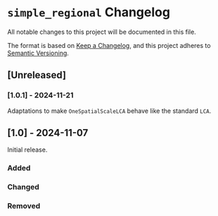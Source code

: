 # `simple_regional` Changelog

All notable changes to this project will be documented in this file.

The format is based on [Keep a Changelog](https://keepachangelog.com/en/1.0.0/),
and this project adheres to [Semantic Versioning](https://semver.org/spec/v2.0.0.html).

## [Unreleased]

### [1.0.1] - 2024-11-21

Adaptations to make `OneSpatialScaleLCA` behave like the standard `LCA`.

## [1.0] - 2024-11-07

Initial release.

### Added

### Changed

### Removed
